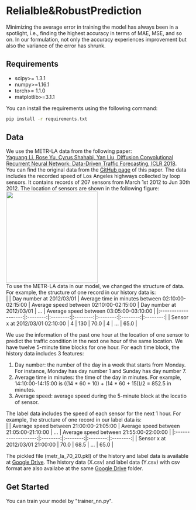 # Relialble&RobustPrediction

Minimizing the average error in training the model has always been in a spotlight, i.e., finding the highest accuracy in terms of MAE, MSE, and so on. In our formulation, not only the accuracy experiences improvement but also the variance of the error has shrunk.


## Requirements
- scipy>= 1.3.1
- numpy>=1.16.1
- torch>= 1.1.0
- matplotlib>=3.1.1

You can install the requirements using the following command:
```bash
pip install -r requirements.txt
```

## Data
We use the METR-LA data from the following paper:<br>
[Yaguang Li, Rose Yu, Cyrus Shahabi, Yan Liu, Diffusion Convolutional Recurrent Neural Network: Data-Driven Traffic Forecasting, ICLR 2018](https://arxiv.org/abs/1707.01926).<br> 
You can find the original data from the [GitHub page](https://github.com/liyaguang/DCRNN) of this paper.
The data includes the recorded speed of Los Angeles highways collected by loop sensors. It contains records of 207 sensors from March 1st 2012 to Jun 30th 2012. The location of sensors are shown in the following figure: <br>
<img src="https://github.com/ghafeleb/TrafficPrediciton_MinMaxPercentage/blob/master/figures/METR-LA.JPG" width="250" height="250" style="text-align:center;"><br>
To use the METR-LA data in our model, we changed the structure of data. For example, the structure of one record in our history data is:<br>
|                     | Day number at 2012/03/01 | Average time in minutes between 02:10:00-02:15:00 | Average speed between 02:10:00-02:15:00 | Day number at 2012/03/01 | ... | Average speed between 03:05:00-03:10:00 |
|:-------------------:|:--------:|:--------:|:--------:|:--------:|:--------:|:--------:|
| Sensor x at 2012/03/01 02:10:00 |   4   |   130   |   70.0   |   4   |    ...   |   65.0   |

We use the information of the past one hour at the location of one sensor to predict the traffic condition in the next one hour of the same location. We have twelve 5-minute time blocks for one hour. For each time block, the history data includes 3 features:
1. Day number: the number of the day in a week that starts from Monday. For instance, Monday has day number 1 and Sunday has day number 7.
2. Average time in minutes: the time of the day in minutes. For example, 14:10:00-14:15:00 is ((14 * 60 + 10) + (14 * 60 + 15))/2 = 852.5 in minutes.
3. Average speed: average speed during the 5-minute block at the locatio of sensor.

The label data includes the speed of each sensor for the next 1 hour. For example, the structure of one record in our label data is:<br>
|                     | Average speed between 21:00:00-21:05:00 | Average speed between 21:05:00-21:10:00 | ... | Average speed between 21:55:00-22:00:00 |
|:-------------------:|:--------:|:--------:|:--------:|:--------:|
| Sensor x at 2012/03/01 21:00:00 |   70.0   |   68.5   | ...  |   65.0   |

The pickled file (metr_la_70_20.pkl) of the history and label data is available at [Google Drive](https://drive.google.com/drive/folders/18edZ3gsBkukyir8r0t8cCGBwWHQZs-k9?usp=sharing). The history data (X.csv) and label data (Y.csv) with csv format are also availabe at the same [Google Drive](https://drive.google.com/drive/folders/18edZ3gsBkukyir8r0t8cCGBwWHQZs-k9?usp=sharing) folder.

## Get Started
You can train your model by "trainer_nn.py".
